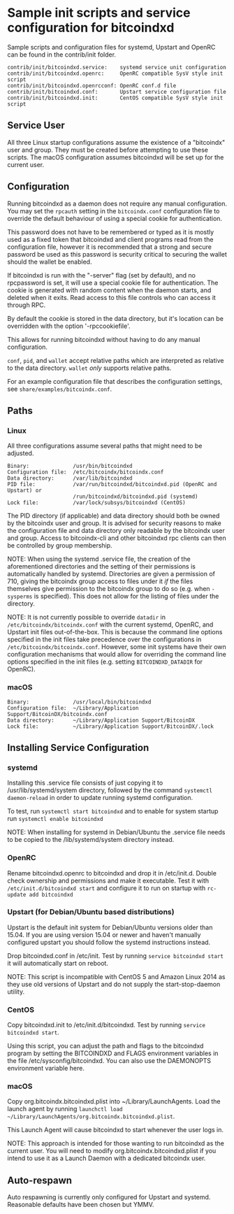 Sample init scripts and service configuration for bitcoindxd
==========================================================

Sample scripts and configuration files for systemd, Upstart and OpenRC
can be found in the contrib/init folder.

    contrib/init/bitcoindxd.service:    systemd service unit configuration
    contrib/init/bitcoindxd.openrc:     OpenRC compatible SysV style init script
    contrib/init/bitcoindxd.openrcconf: OpenRC conf.d file
    contrib/init/bitcoindxd.conf:       Upstart service configuration file
    contrib/init/bitcoindxd.init:       CentOS compatible SysV style init script

Service User
---------------------------------

All three Linux startup configurations assume the existence of a "bitcoindx" user
and group.  They must be created before attempting to use these scripts.
The macOS configuration assumes bitcoindxd will be set up for the current user.

Configuration
---------------------------------

Running bitcoindxd as a daemon does not require any manual configuration. You may
set the `rpcauth` setting in the `bitcoindx.conf` configuration file to override
the default behaviour of using a special cookie for authentication.

This password does not have to be remembered or typed as it is mostly used
as a fixed token that bitcoindxd and client programs read from the configuration
file, however it is recommended that a strong and secure password be used
as this password is security critical to securing the wallet should the
wallet be enabled.

If bitcoindxd is run with the "-server" flag (set by default), and no rpcpassword is set,
it will use a special cookie file for authentication. The cookie is generated with random
content when the daemon starts, and deleted when it exits. Read access to this file
controls who can access it through RPC.

By default the cookie is stored in the data directory, but it's location can be overridden
with the option '-rpccookiefile'.

This allows for running bitcoindxd without having to do any manual configuration.

`conf`, `pid`, and `wallet` accept relative paths which are interpreted as
relative to the data directory. `wallet` *only* supports relative paths.

For an example configuration file that describes the configuration settings,
see `share/examples/bitcoindx.conf`.

Paths
---------------------------------

### Linux

All three configurations assume several paths that might need to be adjusted.

    Binary:              /usr/bin/bitcoindxd
    Configuration file:  /etc/bitcoindx/bitcoindx.conf
    Data directory:      /var/lib/bitcoindxd
    PID file:            /var/run/bitcoindxd/bitcoindxd.pid (OpenRC and Upstart) or
                         /run/bitcoindxd/bitcoindxd.pid (systemd)
    Lock file:           /var/lock/subsys/bitcoindxd (CentOS)

The PID directory (if applicable) and data directory should both be owned by the
bitcoindx user and group. It is advised for security reasons to make the
configuration file and data directory only readable by the bitcoindx user and
group. Access to bitcoindx-cli and other bitcoindxd rpc clients can then be
controlled by group membership.

NOTE: When using the systemd .service file, the creation of the aforementioned
directories and the setting of their permissions is automatically handled by
systemd. Directories are given a permission of 710, giving the bitcoindx group
access to files under it _if_ the files themselves give permission to the
bitcoindx group to do so (e.g. when `-sysperms` is specified). This does not allow
for the listing of files under the directory.

NOTE: It is not currently possible to override `datadir` in
`/etc/bitcoindx/bitcoindx.conf` with the current systemd, OpenRC, and Upstart init
files out-of-the-box. This is because the command line options specified in the
init files take precedence over the configurations in
`/etc/bitcoindx/bitcoindx.conf`. However, some init systems have their own
configuration mechanisms that would allow for overriding the command line
options specified in the init files (e.g. setting `BITCOINDXD_DATADIR` for
OpenRC).

### macOS

    Binary:              /usr/local/bin/bitcoindxd
    Configuration file:  ~/Library/Application Support/BitcoinDX/bitcoindx.conf
    Data directory:      ~/Library/Application Support/BitcoinDX
    Lock file:           ~/Library/Application Support/BitcoinDX/.lock

Installing Service Configuration
-----------------------------------

### systemd

Installing this .service file consists of just copying it to
/usr/lib/systemd/system directory, followed by the command
`systemctl daemon-reload` in order to update running systemd configuration.

To test, run `systemctl start bitcoindxd` and to enable for system startup run
`systemctl enable bitcoindxd`

NOTE: When installing for systemd in Debian/Ubuntu the .service file needs to be copied to the /lib/systemd/system directory instead.

### OpenRC

Rename bitcoindxd.openrc to bitcoindxd and drop it in /etc/init.d.  Double
check ownership and permissions and make it executable.  Test it with
`/etc/init.d/bitcoindxd start` and configure it to run on startup with
`rc-update add bitcoindxd`

### Upstart (for Debian/Ubuntu based distributions)

Upstart is the default init system for Debian/Ubuntu versions older than 15.04. If you are using version 15.04 or newer and haven't manually configured upstart you should follow the systemd instructions instead.

Drop bitcoindxd.conf in /etc/init.  Test by running `service bitcoindxd start`
it will automatically start on reboot.

NOTE: This script is incompatible with CentOS 5 and Amazon Linux 2014 as they
use old versions of Upstart and do not supply the start-stop-daemon utility.

### CentOS

Copy bitcoindxd.init to /etc/init.d/bitcoindxd. Test by running `service bitcoindxd start`.

Using this script, you can adjust the path and flags to the bitcoindxd program by
setting the BITCOINDXD and FLAGS environment variables in the file
/etc/sysconfig/bitcoindxd. You can also use the DAEMONOPTS environment variable here.

### macOS

Copy org.bitcoindx.bitcoindxd.plist into ~/Library/LaunchAgents. Load the launch agent by
running `launchctl load ~/Library/LaunchAgents/org.bitcoindx.bitcoindxd.plist`.

This Launch Agent will cause bitcoindxd to start whenever the user logs in.

NOTE: This approach is intended for those wanting to run bitcoindxd as the current user.
You will need to modify org.bitcoindx.bitcoindxd.plist if you intend to use it as a
Launch Daemon with a dedicated bitcoindx user.

Auto-respawn
-----------------------------------

Auto respawning is currently only configured for Upstart and systemd.
Reasonable defaults have been chosen but YMMV.
